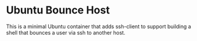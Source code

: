 # Ubuntu Bounce Host

This is a minimal Ubuntu container that adds ssh-client to support
building a shell that bounces a user via ssh to another host.
